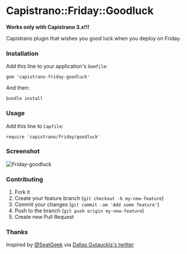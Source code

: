 # Capistrano::Friday::Goodluck

__Works only with Capistrano 3.x!!!__

Capistrano plugin that wishes you good luck when you deploy on Friday.

### Installation

Add this line to your application's `Gemfile`:

```
gem 'capistrano-friday-goodluck'
```

And then:

```
bundle install
```

### Usage

Add this line to `Capfile`:

```
require 'capistrano/friday/goodluck'
```

### Screenshot

![Friday-goodluck](https://cloud.githubusercontent.com/assets/741755/12353999/cff774bc-bbcd-11e5-9ec9-83427cb75cab.png)

### Contributing

1. Fork it
2. Create your feature branch (`git checkout -b my-new-feature`)
3. Commit your changes (`git commit -am 'Add some feature'`)
4. Push to the branch (`git push origin my-new-feature`)
5. Create new Pull Request


### Thanks

Inspired by [@SeatGeek](https://twitter.com/SeatGeek) via [Dallas Gutauckis's twitter](https://twitter.com/dallasgutauckis/status/627150861777637376)
